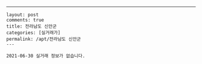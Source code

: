 ---
    layout: post
    comments: true
    title: 전라남도 신안군
    categories: [실거래가]
    permalink: /apt/전라남도 신안군
    ---

    2021-06-30 실거래 정보가 없습니다.

    